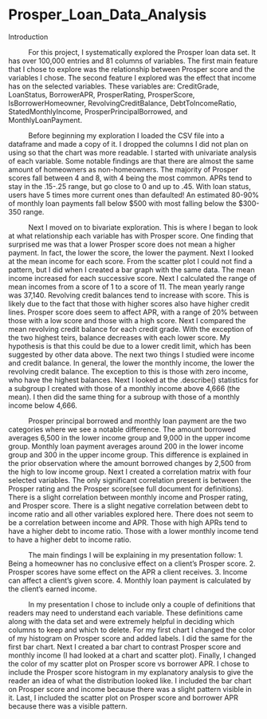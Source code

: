 # Prosper_Loan_Data_Analysis 
Introduction<br>
 <p style="text-indent: 40px"> For this project, I systematically explored the Prosper loan data set. It has over 100,000 entries and 81 columns of variables. The first main feature that I chose to explore was the relationship between Prosper score and the variables I chose. The second feature I explored was the effect that income has on the selected variables. These variables are: CreditGrade, LoanStatus, BorrowerAPR, ProsperRating, ProsperScore, IsBorrowerHomeowner, RevolvingCreditBalance, DebtToIncomeRatio, StatedMonthlyIncome, ProsperPrincipalBorrowed, and MonthlyLoanPayment.<br></p>
<p style="text-indent: 40px">Before beginning my exploration I loaded the CSV file into a dataframe and made a copy of it. I dropped the columns I did not plan on using so that the chart was more readable. I started with univariate analysis of each variable. Some notable findings are that there are almost the same amount of homeowners as non-homeowners. The majority of Prosper scores fall between 4 and 8, with 4 being the most common. APRs tend to stay in the .15-.25 range, but go close to 0 and up to .45. With loan status, users have 5 times more current ones than defaulted! An estimated 80-90% of monthly loan payments fall below $500 with most falling below the $300-350 range.<br></p>
 <p style="text-indent: 40px">Next I moved on to bivariate exploration. This is where I  began to look at what relationship each variable has with Prosper score. One finding that surprised me was that a lower Prosper score does not mean a higher payment. In fact, the lower the score, the lower the payment. Next I looked at the mean income for each score. From the scatter plot I could not find a pattern, but I did when I created a bar graph with the same data. The mean income increased for each successive score. Next I calculated the range of mean incomes from a score of 1 to a score of 11. The mean yearly range was 37,140. Revolving credit balances tend to increase with score. This is likely due to the fact that those with higher scores also have higher credit lines. Prosper score does seem to affect APR, with a range of 20% between those with a low score and those with a high score. Next I compared the mean revolving credit balance for each credit grade. With the exception of the two highest teirs, balance decreases with each lower score. My hypothesis is that this could be due to a lower credit limit, which has been suggested by other data above. The next two things I studied were income and credit balance. In general, the lower the monthly income, the lower the revolving credit balance. The exception to this is those with zero income, who have the highest balances. Next I looked at the .describe() statistics for a subgroup I created with those of a monthly income above 4,666 (the mean). I then did the same thing for a subroup with those of a monthly income below 4,666.</p>
<p style="text-indent: 40px">  Prosper principal borrowed and monthly loan payment are the two categories where we see a notable difference. The amount borrowed averages 6,500 in the lower income group and 9,000 in the upper income group. Monthly loan payment averages around 200 in the lower income group and 300 in the upper income group. This difference is explained in the prior observation where the amount borrowed changes by 2,500 from the high to low income group. Next I created a correlation matrix with four selected variables. The only significant correlation present is between the Prosper rating and the Prosper score(see full document for definitions). There is a slight correlation between monthly income and Prosper rating, and Prosper score. There is a slight negative correlation between debt to income ratio and all other variables explored here. There does not seem to be a correlation between income and APR. Those with high APRs tend to have a higher debt to income ratio. Those with a lower monthly income tend to have a higher debt to income ratio. </p>
 <p style="text-indent: 40px"> The main findings I will be explaining in my presentation follow: 
   1. Being a homeowner has no conclusive effect on a client’s Prosper score.
   2. Prosper scores  have some effect on the APR a client receives.
   3. Income can affect a client’s given score. 
   4. Monthly loan payment is calculated by the client’s earned income.</p>
 <p style="text-indent: 40px">  In my presentation I chose to include only a couple of definitions that readers may need to understand each variable. These definitions came along with the data set and were extremely helpful in deciding which columns to keep and which to delete. For my first chart I changed the color of my histogram on Prosper score and added labels. I did the same for the first bar chart. Next I created a bar chart to contrast Prosper score and monthly income (I had looked at a chart and scatter plot). Finally, I changed the color of my scatter plot on Prosper score vs borrower APR. I chose to include the Prosper score histogram in my explanatory analysis to give the reader an idea of what the distribution looked like. I included the bar chart on Prosper score and income because there was a slight pattern visible in it. Last, I included the scatter plot on Prosper score and borrower APR because there was a visible pattern. </p>

